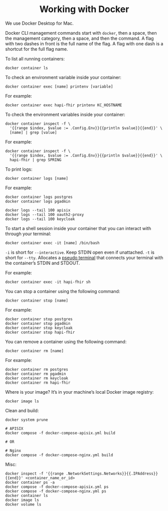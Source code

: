 <h1 align="center">Working with Docker</h1>

We use Docker Desktop for Mac.

Docker CLI management commands start with `docker`, then a space, then the management category, then a space, and then 
the command. A flag with two dashes in front is the full name of the flag. A flag with one dash is a shortcut for the 
full flag name.

To list all running containers:

```
docker container ls
```

To check an environment variable inside your container:

```
docker container exec [name] printenv [variable]
```

For example:

```
docker container exec hapi-fhir printenv KC_HOSTNAME
```

To check the environment variables inside your container:

```
docker container inspect -f \
  '{{range $index, $value := .Config.Env}}{{println $value}}{{end}}' \
  [name] | grep [value]
```

For example:

```
docker container inspect -f \
  '{{range $index, $value := .Config.Env}}{{println $value}}{{end}}' \
  hapi-fhir | grep SPRING
```

To print logs:

```
docker container logs [name]
```

For example:

```
docker container logs postgres
docker container logs pgadmin

docker logs --tail 100 apisix
docker logs --tail 100 oauth2-proxy
docker logs --tail 100 keycloak
```

To start a shell session inside your container that you can interact with through your terminal:

```
docker container exec -it [name] /bin/bash
```

`-i` is short for `--interactive`. Keep STDIN open even if unattached.
`-t` is short for `--tty`. Allocates a [pseudo terminal](http://en.wikipedia.org/wiki/Pseudo_terminal) that connects your terminal with the container’s STDIN and STDOUT.

For example:

```
docker container exec -it hapi-fhir sh
```

You can stop a container using the following command:

```
docker container stop [name]
```

For example:

```
docker container stop postgres
docker container stop pgadmin
docker container stop keycloak
docker container stop hapi-fhir
```

You can remove a container using the following command:

```
docker container rm [name]
```

For example:

```
docker container rm postgres
docker container rm pgadmin
docker container rm keycloak
docker container rm hapi-fhir
```

Where is your image? It’s in your machine’s local Docker image registry:

```
docker image ls
```

Clean and build:

```
docker system prune

# APISIX
docker compose -f docker-compose-apisix.yml build

# OR

# Nginx
docker compose -f docker-compose-nginx.yml build
```

Misc:

```
docker inspect -f '{{range .NetworkSettings.Networks}}{{.IPAddress}}{{end}}' <container_name_or_id>
docker container ps -a
docker compose -f docker-compose-apisix.yml ps
docker compose -f docker-compose-nginx.yml ps
docker container ls
docker image ls
docker volume ls
```
